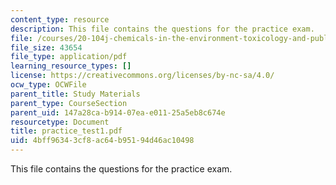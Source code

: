 ```yaml
---
content_type: resource
description: This file contains the questions for the practice exam.
file: /courses/20-104j-chemicals-in-the-environment-toxicology-and-public-health-be-104j-spring-2005/4bff96343cf8ac64b95194d46ac10498_practice_test1.pdf
file_size: 43654
file_type: application/pdf
learning_resource_types: []
license: https://creativecommons.org/licenses/by-nc-sa/4.0/
ocw_type: OCWFile
parent_title: Study Materials
parent_type: CourseSection
parent_uid: 147a28ca-b914-07ea-e011-25a5eb8c674e
resourcetype: Document
title: practice_test1.pdf
uid: 4bff9634-3cf8-ac64-b951-94d46ac10498
---
```

This file contains the questions for the practice exam.